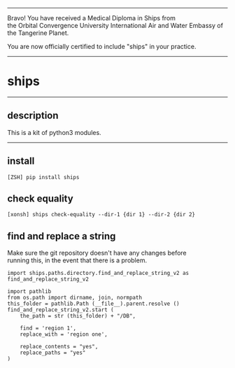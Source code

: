 


******

Bravo!  You have received a Medical Diploma in Ships from   
the Orbital Convergence University International Air and Water Embassy of the Tangerine Planet.  

You are now officially certified to include "ships" in your practice.

******


# ships

---

## description
This is a kit of python3 modules.
		
---		
		
## install
`[ZSH] pip install ships`



## check equality
```
[xonsh] ships check-equality --dir-1 {dir 1} --dir-2 {dir 2}
```

## find and replace a string

Make sure the git repository doesn't have any changes before   
running this, in the event that there is a problem.  

```
import ships.paths.directory.find_and_replace_string_v2 as find_and_replace_string_v2

import pathlib
from os.path import dirname, join, normpath
this_folder = pathlib.Path (__file__).parent.resolve ()
find_and_replace_string_v2.start (
	the_path = str (this_folder) + "/DB",

	find = 'region 1',
	replace_with = 'region one',
	
	replace_contents = "yes",
	replace_paths = "yes"
)
```